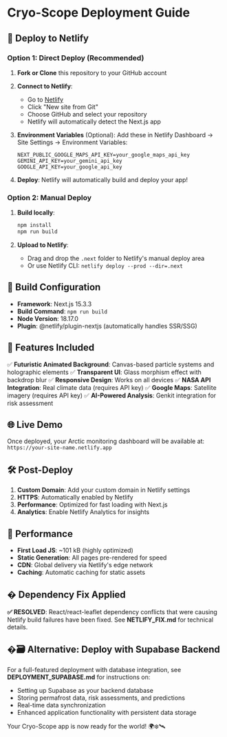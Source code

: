 # Cryo-Scope Deployment Guide

## 🚀 Deploy to Netlify

### Option 1: Direct Deploy (Recommended)

1. **Fork or Clone** this repository to your GitHub account
2. **Connect to Netlify**:
   - Go to [Netlify](https://netlify.com)
   - Click "New site from Git"
   - Choose GitHub and select your repository
   - Netlify will automatically detect the Next.js app

3. **Environment Variables** (Optional):
   Add these in Netlify Dashboard → Site Settings → Environment Variables:
   ```
   NEXT_PUBLIC_GOOGLE_MAPS_API_KEY=your_google_maps_api_key
   GEMINI_API_KEY=your_gemini_api_key
   GOOGLE_API_KEY=your_google_api_key
   ```

4. **Deploy**: Netlify will automatically build and deploy your app!

### Option 2: Manual Deploy

1. **Build locally**:
   ```bash
   npm install
   npm run build
   ```

2. **Upload to Netlify**:
   - Drag and drop the `.next` folder to Netlify's manual deploy area
   - Or use Netlify CLI: `netlify deploy --prod --dir=.next`

## 🔧 Build Configuration

- **Framework**: Next.js 15.3.3
- **Build Command**: `npm run build`
- **Node Version**: 18.17.0
- **Plugin**: @netlify/plugin-nextjs (automatically handles SSR/SSG)

## 🎨 Features Included

✅ **Futuristic Animated Background**: Canvas-based particle systems and holographic elements
✅ **Transparent UI**: Glass morphism effect with backdrop blur
✅ **Responsive Design**: Works on all devices
✅ **NASA API Integration**: Real climate data (requires API key)
✅ **Google Maps**: Satellite imagery (requires API key)
✅ **AI-Powered Analysis**: Genkit integration for risk assessment

## 🌐 Live Demo

Once deployed, your Arctic monitoring dashboard will be available at:
`https://your-site-name.netlify.app`

## 🛠️ Post-Deploy

1. **Custom Domain**: Add your custom domain in Netlify settings
2. **HTTPS**: Automatically enabled by Netlify
3. **Performance**: Optimized for fast loading with Next.js
4. **Analytics**: Enable Netlify Analytics for insights

## 🎯 Performance

- **First Load JS**: ~101 kB (highly optimized)
- **Static Generation**: All pages pre-rendered for speed
- **CDN**: Global delivery via Netlify's edge network
- **Caching**: Automatic caching for static assets

## � Dependency Fix Applied

**✅ RESOLVED**: React/react-leaflet dependency conflicts that were causing Netlify build failures have been fixed. See **NETLIFY_FIX.md** for technical details.

## �🗃️ Alternative: Deploy with Supabase Backend

For a full-featured deployment with database integration, see **DEPLOYMENT_SUPABASE.md** for instructions on:
- Setting up Supabase as your backend database
- Storing permafrost data, risk assessments, and predictions  
- Real-time data synchronization
- Enhanced application functionality with persistent data storage

Your Cryo-Scope app is now ready for the world! 🌍❄️🛰️